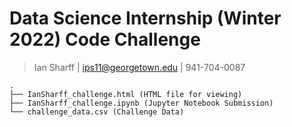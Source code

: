 # Data Science Internship (Winter 2022) Code Challenge
> Ian Sharff | ips11@georgetown.edu | 941-704-0087

```
.
├── IanSharff_challenge.html (HTML file for viewing)
├── IanSharff_challenge.ipynb (Jupyter Notebook Submission)
└── challenge_data.csv (Challenge Data)
```
